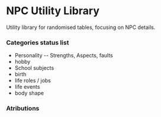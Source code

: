 # NPC Utility Library

Utility library for randomised tables, focusing on NPC details.

### Categories status list

- Personality -- Strengths, Aspects, faults
- hobby
- School subjects
- birth 
- life roles / jobs
- life events
- body shape

### Atributions
